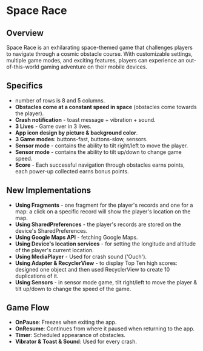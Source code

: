 # Space Race

## Overview
Space Race is an exhilarating space-themed game that challenges players to navigate through a cosmic obstacle course. With customizable settings, multiple game modes, and exciting features, players can experience an out-of-this-world gaming adventure on their mobile devices.

## Specifics
- number of rows  is 8  and 5 columns.
- **Obstacles come at a constant speed in space** (obstacles come towards the player).
- **Crash notification** - toast message + vibration + sound.
- **3 Lives** - Game over in 3 lives.
- **App icon design by picture & background color**.
- **3 Game modes**: buttons-fast, buttons-slow, sensors.
- **Sensor mode** - contains the ability to tilt right/left to move the player.
- **Sensor mode** - contains the ability to tilt up/down to change game speed.
- **Score** - Each successful navigation through obstacles earns points, each power-up collected earns bonus points.

## New Implementations
- **Using Fragments** - one fragment for the player's records and one for a map: a click on a specific record will show the player's location on the map.
- **Using SharedPreferences** - the player's records are stored on the device's SharedPreferences.
- **Using Google Maps API** - fetching Google Maps.
- **Using Device's location services** - for setting the longitude and altitude of the player's current location.
- **Using MediaPlayer** - Used for crash sound ('Ouch').
- **Using Adapter & RecyclerView** - to display Top Ten high scores: designed one object and then used RecyclerView to create 10 duplications of it.
- **Using Sensors** - in sensor mode game, tilt right/left to move the player & tilt up/down to change the speed of the game.

## Game Flow
- **OnPause**: Freezes when exiting the app.
- **OnResume**: Continues from where it paused when returning to the app.
- **Timer**: Scheduled appearance of obstacles.
- **Vibrator & Toast & Sound**: Used for every crash.
